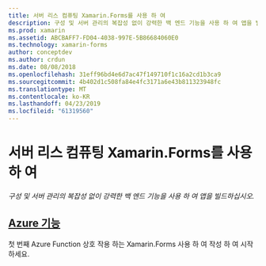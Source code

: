 ```yaml
---
title: 서버 리스 컴퓨팅 Xamarin.Forms를 사용 하 여
description: 구성 및 서버 관리의 복잡성 없이 강력한 백 엔드 기능을 사용 하 여 앱을 빌드하십시오.
ms.prod: xamarin
ms.assetid: ABCBAFF7-FD04-4038-997E-5B86684060E0
ms.technology: xamarin-forms
author: conceptdev
ms.author: crdun
ms.date: 08/08/2018
ms.openlocfilehash: 31eff96bd4e6d7ac47f149710f1c16a2cd1b3ca9
ms.sourcegitcommit: 4b402d1c508fa84e4fc3171a6e43b811323948fc
ms.translationtype: MT
ms.contentlocale: ko-KR
ms.lasthandoff: 04/23/2019
ms.locfileid: "61319560"
---
```

# <a name="serverless-computing-with-xamarinforms"></a>서버 리스 컴퓨팅 Xamarin.Forms를 사용 하 여

_구성 및 서버 관리의 복잡성 없이 강력한 백 엔드 기능을 사용 하 여 앱을 빌드하십시오._

## <a name="azure-functionsazure-functionsmd"></a>[Azure 기능](azure-functions.md)

첫 번째 Azure Function 상호 작용 하는 Xamarin.Forms 사용 하 여 작성 하 여 시작 하세요.
